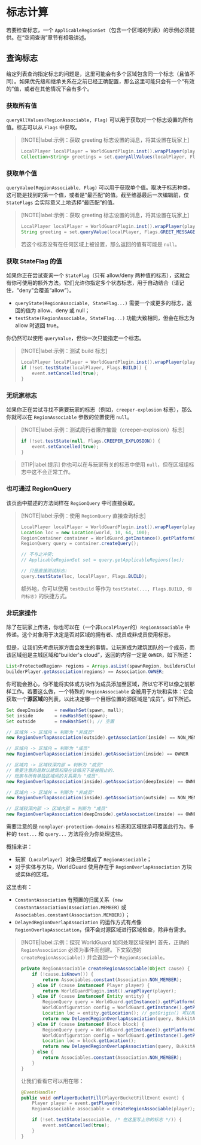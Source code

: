 # 标志计算

若要检查标志，一个 `ApplicableRegionSet`（包含一个区域的列表）的示例必须提供。在“空间查询”章节有相吸讲述。

## 查询标志

给定列表查询指定标志的问题是，这里可能会有多个区域包含同一个标志（且值不同）。如果优先级和继承关系在之前已经正确配置，那么这里可能只会有一个“有效的”值，或者在其他情况下会有多个。

### 获取所有值

`queryAllValues(RegionAssociable, Flag)` 可以用于获取对一个标志设置的所有值。标志可以从 `Flags` 中获取。

> [!NOTE|label:示例：获取 greeting 标志设置的消息，将其设置在玩家上]
> ```Java
> LocalPlayer localPlayer = WorldGuardPlugin.inst().wrapPlayer(player);
> Collection<String> greetings = set.queryAllValues(localPlayer, Flags.GREET_MESSAGE);
> ```

### 获取单个值

`queryValue(RegionAssociable, Flag)` 可以用于获取单个值。取决于标志种类，这可能是找到的第一个值，或者是“最匹配”的值。截至维基最后一次编辑前，仅 `StateFlags` 会实际意义上地选择“最匹配”的值。

> [!NOTE|label:示例：获取 greeting 标志设置的消息，将其设置在玩家上]
> ```Java
> LocalPlayer localPlayer = WorldGuardPlugin.inst().wrapPlayer(player);
> String greeting = set.queryValue(localPlayer, Flags.GREET_MESSAGE);
> ```
> 若这个标志没有在任何区域上被设置，那么返回的值有可能是 `null`。

### 获取 StateFlag 的值

如果你正在尝试查询一个 `StateFlag`（只有 allow/deny 两种值的标志），这就会有你可使用的额外方法。它们允许你指定多个状态标志，用于自动结合（请记住，“deny”会覆盖“allow”）。

* `queryState(RegionAssociable, StateFlag...)` 需要一个或更多的标志，返回的值为 allow、deny 或 null；
* `testState(RegionAssociable, StateFlag...)` 功能大致相同，但会在标志为 allow 时返回 true。

你仍然可以使用 `queryValue`，但你一次只能指定一个标志。

> [!NOTE|label:示例：测试 build 标志]
> ``` Java
> LocalPlayer localPlayer = WorldGuardPlugin.inst().wrapPlayer(player);
> if (!set.testState(localPlayer, Flags.BUILD)) {
>     event.setCancelled(true);
> }
> ```

### 无玩家标志

如果你正在尝试寻找不需要玩家的标志（例如，`creeper-explosion` 标志），那么你就可以在 `RegionAssociable` 参数的位置使用 `null`。

> [!NOTE|label:示例：测试爬行者爆炸摧毁（creeper-explosion）标志]
> ```Java
> if (!set.testState(null, Flags.CREEPER_EXPLOSION)) {
>     event.setCancelled(true);
> }
> ```

> [!TIP|label:提示]
> 你也可以在与玩家有关的标志中使用 `null`，但在区域组标志中这不会正常工作。

### 也可通过 RegionQuery

该页面中描述的方法同样在 `RegionQuery` 中可直接获取。

> [!NOTE|label:示例：使用 `RegionQuery` 直接查询标志]
> ```Java
> LocalPlayer localPlayer = WorldGuardPlugin.inst().wrapPlayer(player);
> Location loc = new Location(world, 10, 64, 100);
> RegionContainer container = WorldGuard.getInstance().getPlatform().getRegionContainer();
> RegionQuery query = container.createQuery();
> 
> // 不与之冲突:
> // ApplicableRegionSet set = query.getApplicableRegions(loc);
> 
> // 只是直接测试标志:
> query.testState(loc, localPlayer, Flags.BUILD);
> ```
> 额外地，你可以使用 `testBuild` 等作为 `testState(..., Flags.BUILD, 你的标志)` 的快捷方式。

### 非玩家操作

除了在玩家上传递，你也可以在（一个非`LocalPlayer`的）`RegionAssociable` 中传递。这个对象用于决定是否对区域的拥有者、成员或非成员使用标志。

但是，让我们先考虑玩家方面会发生的事情。让玩家成为建筑团队的一个成员，而该区域组是主城区域和“builder's cloud”，返回的内容一定是 `OWNER`，如下所述：
```Java
List<ProtectedRegion> regions = Arrays.asList(spawnRegion, buildersClub);
builderPlayer.getAssociation(regions) == Association.OWNER;
```

你可能会担心，你不能将实体或方块作为成员添加至区域，所以它不可以像之前那样工作。若要这么做，一个特殊的 `RegionAssociable` 会被用于方块和实体：它会获取一个**源区域**的列表，以此决定哪一个目标位置的源区域是“成员”。如下所述。
```Java
Set deepInside    = newHashSet(spawn, mall);
Set inside        = newHashSet(spawn);
Set outside       = newHashSet(); // 空置

// 区域外 -> 区域内 = 判断为 "非成员"
new RegionOverlapAssociation(outside).getAssociation(inside) == NON_MEMBER

// 区域内 -> 区域内 = 判断为 "成员"
new RegionOverlapAssociation(inside).getAssociation(inside) == OWNER

// 区域内 -> 区域较深内部 = 判断为 "成员"
// 需要注意的是默认建筑权限在该情况下是被阻止的.
// 玩家与所有单独区域间的关系需为 "成员".
new RegionOverlapAssociation(inside).getAssociation(deepInside) == OWNER

// 区域内 -> 区域外 = 判断为 "非成员"
new RegionOverlapAssociation(inside).getAssociation(outside) == NON_MEMBER

// 区域较深内部 -> 区域内部 = 判断为 "成员"
new RegionOverlapAssociation(deepInside).getAssociation(inside) == OWNER
```

需要注意的是 `nonplayer-protection-domains` 标志和区域继承可覆盖此行为。多种的 `test...` 和 `query...` 方法将会为你处理这些。

概括来讲：

* 玩家（`LocalPlayer`）对象已经集成了 `RegionAssociable`；
* 对于实体与方块，WorldGuard 使用存在于 `RegionOverlapAssociation` 方块或实体的区域。

这里也有：

* `ConstantAssociation` 有预置的归属关系（`new ConstantAssociation(Association.MEMBER)` 或 `Associables.constant(Association.MEMBER)`）；
* `DelayedRegionOverlapAssociation` 的运作方式有点像 `RegionOverlapAssociation`，但不会对源区域进行区域检查，除非有需求。

> [!NOTE|label:示例：探究 WorldGuard 如何处理区域保护]
> 首先，正确的 `RegionAssociation` 必须为事件而创建。下文叙述的 `createRegionAssociable()` 并会返回一个 `RegionAssociable`。
> ```Java
> private RegionAssociable createRegionAssociable(Object cause) {
>     if (!cause.isKnown()) {
>         return Associables.constant(Association.NON_MEMBER);
>     } else if (cause instanceof Player player) {
>         return WorldGuardPlugin.inst().wrapPlayer(player);
>     } else if (cause instanceof Entity entity) {
>         RegionQuery query = WorldGuard.getInstance().getPlatform().getRegionContainer().createQuery();
>         WorldConfiguration config = WorldGuard.getInstance().getPlatform().getGlobalStateManager().get(BukkitAdapter.adapt(entity.getWorld()));
>         Location loc = entity.getLocation(); // getOrigin() 可以用在 Paper 服务器上
>         return new DelayedRegionOverlapAssociation(query, BukkitAdapter.adapt(loc), config.useMaxPriorityAssociation);
>     } else if (cause instanceof Block block) {
>         RegionQuery query = WorldGuard.getInstance().getPlatform().getRegionContainer().createQuery();
>         WorldConfiguration config = WorldGuard.getInstance().getPlatform().getGlobalStateManager().get(BukkitAdapter.adapt(block.getWorld()));
>         Location loc = block.getLocation();
>         return new DelayedRegionOverlapAssociation(query, BukkitAdapter.adapt(loc), config.useMaxPriorityAssociation);
>     } else {
>         return Associables.constant(Association.NON_MEMBER);
>     }
> }
> ```
> 让我们看看它可以用在哪：
> ``` Java
> @EventHandler
> public void onPlayerBucketFill(PlayerBucketFillEvent event) {
>     Player player = event.getPlayer();
>     RegionAssociable associable = createRegionAssociable(player);
> 
>     if (!set.testState(associable, /* 在这里写上你的标志 */)) {
>         event.setCancelled(true);
>     }
> }
> ```